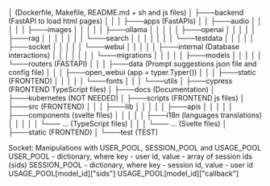 │  (Dockerfile, Makefile, README.md + sh and js files)
│
├───backend (FastAPI to load html pages)
│   │
│   ├───apps (FastAPIs)
│   │   ├───audio
│   │   │
│   │   ├───images
│   │   │
│   │   ├───ollama
│   │   │
│   │   ├───openai
│   │   │
│   │   ├───rag
│   │   │   │
│   │   │   └───search
│   │   │       │
│   │   │       └───testdata
│   │   │
│   │   ├───socket
│   │   │
│   │   └───webui
│   │       │
│   │       ├───internal (Database interactions)
│   │       │   │
│   │       │   └───migrations
│   │       │
│   │       ├───models
│   │       │
│   │       └───routers (FASTAPI)
│   │
│   ├───data (Prompt suggestions json file and config file)
│   │
│   ├───open_webui (app = typer.Typer())
│   │
│   ├───static (FRONTEND)
│   │   │
│   │   └───fonts
│   │
│   └───utils
│
├───cypress (FRONTEND TypeScript files)
│
├───docs (Documentation)
│
├───kubernetes (NOT NEEDED)
│
├───scripts (FRONTEND js files)
│
├───src (FRONTEND)
│   │
│   ├───lib
│   │   │
│   │   ├───apis
│   │   │
│   │   ├───components (svelte files)
│   │   │
│   │   ├───i18n (languages translations)
│   │   │
│   │   └─── ... (TypeScript files)
│   │
│   └─── ... (Svelte files)
│
├───static (FRONTEND)
│
└───test (TEST)

Socket:
Manipulations with USER_POOL, SESSION_POOL and USAGE_POOL
USER_POOL - dictionary, where key - user id, value - array of session ids (sids)
SESSION_POOL - dictionary, where key - session id, value - user id
USAGE_POOL\[model_id]\["sids"]
USAGE_POOL\[model_id]\["callback"]

